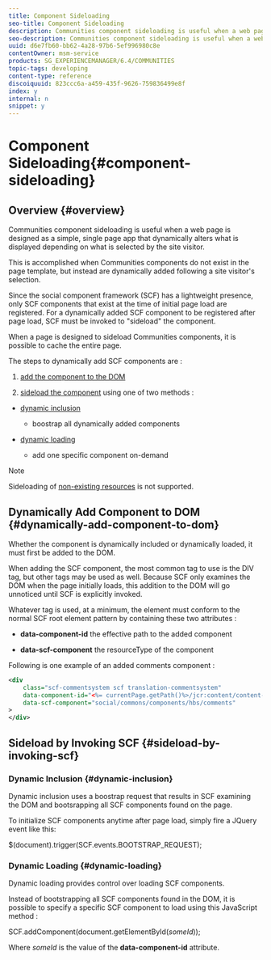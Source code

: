 ```yaml
---
title: Component Sideloading
seo-title: Component Sideloading
description: Communities component sideloading is useful when a web page is designed as a simple, single page app that dynamically alters what is displayed depending on what is selected by the site visitor
seo-description: Communities component sideloading is useful when a web page is designed as a simple, single page app that dynamically alters what is displayed depending on what is selected by the site visitor
uuid: d6e7fb60-bb62-4a28-97b6-5ef996980c8e
contentOwner: msm-service
products: SG_EXPERIENCEMANAGER/6.4/COMMUNITIES
topic-tags: developing
content-type: reference
discoiquuid: 823ccc6a-a459-435f-9626-759836499e8f
index: y
internal: n
snippet: y
---
```


# Component Sideloading{#component-sideloading}

## Overview {#overview}

Communities component sideloading is useful when a web page is designed as a simple, single page app that dynamically alters what is displayed depending on what is selected by the site visitor.

This is accomplished when Communities components do not exist in the page template, but instead are dynamically added following a site visitor's selection.

Since the social component framework (SCF) has a lightweight presence, only SCF components that exist at the time of initial page load are registered. For a dynamically added SCF component to be registered after page load, SCF must be invoked to "sideload" the component.

When a page is designed to sideload Communities components, it is possible to cache the entire page.

The steps to dynamically add SCF components are :

1) [add the component to the DOM](#dynamicallyaddcomponenttodom)

2) [sideload the component](#sideloadbyinvokingscf) using one of two methods :

* [dynamic inclusion](#dynamicinclusion)

    * boostrap all dynamically added components

* [dynamic loading](#dynamicloading)

    * add one specific component on-demand

>[!NOTE]
>
>Sideloading of [non-existing resources](../../communities/using/scf.md#addorincludeacommunitiescomponent) is not supported.

## Dynamically Add Component to DOM {#dynamically-add-component-to-dom}

Whether the component is dynamically included or dynamically loaded, it must first be added to the DOM.

When adding the SCF component, the most common tag to use is the DIV tag, but other tags may be used as well. Because SCF only examines the DOM when the page initially loads, this addition to the DOM will go unnoticed until SCF is explicitly invoked.

Whatever tag is used, at a minimum, the element must conform to the normal SCF root element pattern by containing these two attributes :

* **data-component-id** 
  the effective path to the added component

* **data-scf-component** 
  the resourceType of the component

Following is one example of an added comments component :

```xml
<div
    class="scf-commentsystem scf translation-commentsystem" 
    data-component-id="<%= currentPage.getPath()%>/jcr:content/content-left/comments"
    data-scf-component="social/commons/components/hbs/comments"
>
</div>
```

## Sideload by Invoking SCF {#sideload-by-invoking-scf}

### Dynamic Inclusion {#dynamic-inclusion}

Dynamic inclusion uses a boostrap request that results in SCF examining the DOM and bootsrapping all SCF components found on the page.

To initialize SCF components anytime after page load, simply fire a JQuery event like this:

$(document).trigger(SCF.events.BOOTSTRAP_REQUEST);

### Dynamic Loading {#dynamic-loading}

Dynamic loading provides control over loading SCF components.

Instead of bootstrapping all SCF components found in the DOM, it is possible to specify a specific SCF component to load using this JavaScript method :

SCF.addComponent(document.getElementById(*someId*));

Where *someId* is the value of the **data-component-id** attribute.
